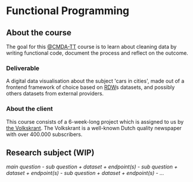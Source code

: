 # Functional Programming

## About the course
The goal for this [@CMDA-TT](https://cmda-tt.github.io/course-20-21/) course is to learn about cleaning data by writing functional code, document the process and reflect on the outcome.

### Deliverable
A digital data visualisation about the subject 'cars in cities', made out of a frontend framework of choice based on [RDW](https://www.rdw.nl/)s datasets, and possibly others datasets from external providers.

### About the client
This course consists of a 6-week-long project which is assigned to us by [the Volkskrant](https://www.volkskrant.nl/). The Volkskrant is a well-known Dutch quality newspaper with over 400.000 subscribers.

## Research subject (WIP)
*main question*
    - *sub question + dataset + endpoint(s)*
    - *sub question + dataset + endpoint(s)*
    - *sub question + dataset + endpoint(s)*
    - *...*